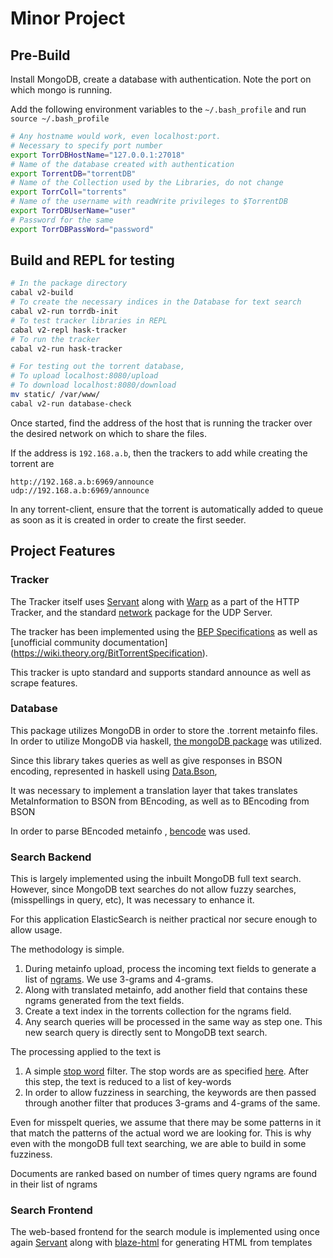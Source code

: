 # Minor Project
## Pre-Build 
Install MongoDB, create a database with authentication.
Note the port on which mongo is running.

Add the following environment variables to the ```~/.bash_profile```
and run ```source ~/.bash_profile```

```bash
# Any hostname would work, even localhost:port. 
# Necessary to specify port number
export TorrDBHostName="127.0.0.1:27018"  
# Name of the database created with authentication 
export TorrentDB="torrentDB"
# Name of the Collection used by the Libraries, do not change 
export TorrColl="torrents"
# Name of the username with readWrite privileges to $TorrentDB
export TorrDBUserName="user"
# Password for the same
export TorrDBPassWord="password"
```

## Build and REPL for testing 
```bash
# In the package directory
cabal v2-build
# To create the necessary indices in the Database for text search
cabal v2-run torrdb-init
# To test tracker libraries in REPL 
cabal v2-repl hask-tracker
# To run the tracker 
cabal v2-run hask-tracker

# For testing out the torrent database,
# To upload localhost:8080/upload
# To download localhost:8080/download
mv static/ /var/www/
cabal v2-run database-check
```

Once started, find the address of the host that is running the tracker over the desired 
network on which to share the files.

If the address is ```192.168.a.b```, then the trackers to add while creating the torrent are 
```
http://192.168.a.b:6969/announce
udp://192.168.a.b:6969/announce
```

In any torrent-client, ensure that the torrent is automatically added to queue as soon as it is created
in order to create the first seeder.

## Project Features
### Tracker 
The Tracker itself uses [Servant](https://hackage.haskell.org/package/servant-server) along with [Warp](https://hackage.haskell.org/package/warp)
as a part of the HTTP Tracker, and the standard [network](https://hackage.haskell.org/package/network) package for the UDP Server.

The tracker has been implemented using the [BEP Specifications](https://www.bittorrent.org/beps/bep_0000.html) as well as [unofficial community documentation] (https://wiki.theory.org/BitTorrentSpecification).

This tracker is upto standard and supports standard announce as well as scrape features.

### Database
This package utilizes MongoDB in order to store the .torrent metainfo files. 
In order to utilize MongoDB via haskell, [the mongoDB package](https://hackage.haskell.org/package/mongoDB) was utilized.

Since this library takes queries as well as give responses in BSON
  encoding, represented in haskell using [Data.Bson](https://hackage.haskell.org/package/bson), 

It was necessary to implement a translation layer that takes 
translates MetaInformation to BSON from BEncoding, 
as well as to BEncoding from BSON

In order to parse BEncoded metainfo , [bencode](https://hackage.haskell.org/package/bencode) was used.

### Search Backend
This is largely implemented using the inbuilt MongoDB full text search.
However, since MongoDB text searches do not allow fuzzy searches,
(misspellings in query, etc), It was necessary to enhance it. 

For this application ElasticSearch is neither practical nor secure enough
to allow usage.

The methodology is simple.

1. During metainfo upload, process the incoming text fields to generate 
   a list of [ngrams](https://en.wikipedia.org/wiki/N-gram). We use 3-grams
   and 4-grams. 
2. Along with translated metainfo, add another field that contains these ngrams 
   generated from the text fields.
3. Create a text index in the torrents collection for the ngrams field.
4. Any search queries will be processed in the same way as step one.
   This new search query is directly sent to MongoDB text search.

The processing applied to the text is
1. A simple [stop word](https://en.wikipedia.org/wiki/Stop_words) filter.
   The stop words are as specified [here](https://www.ranks.nl/stopwords).   After this step, the text is reduced to a list of key-words
2. In order to allow fuzziness in searching, the keywords are then passed
   through another filter that produces 3-grams and 4-grams of the same.

Even for misspelt queries, we assume that there may be some patterns in it that match the patterns of the actual word we are looking for. This is why even with the mongoDB full text searching, we are able to build in some fuzziness.

Documents are ranked based on number of times query ngrams are found in their list of ngrams 

### Search Frontend
The web-based frontend for the search module is implemented using once again [Servant](https://hackage.haskell.org/package/servant-server)
along with [blaze-html](https://hackage.haskell.org/package/blaze-html) for generating HTML from templates
